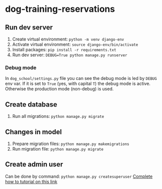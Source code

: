 # dog-training-reservations

## Run dev server
1. Create virtual environment: `python -m venv django-env`
2. Activate virtual environment: `source django-env/bin/activate `
3. Install packages: `pip install -r requirements.txt`
4. Run dev server: `DEBUG=True python manage.py runserver`

### Debug mode
In `dog_school/settings.py` file you can see the debug mode is led by `DEBUG` env var.
If it is set to `True` (yes, with capital `T`) the debug mode is active.
Otherwise the production mode (non-debug) is used.

## Create database
1. Run all migrations: `python manage.py migrate`

## Changes in model
1. Prepare migration files: `python manage.py makemigrations`
2. Run migration file: `python manage.py migrate`

## Create admin user
Can be done by command: `python manage.py createsuperuser`
[Complete how to tutorial on this link](https://docs.djangoproject.com/en/4.1/intro/tutorial02/#creating-an-admin-user)
